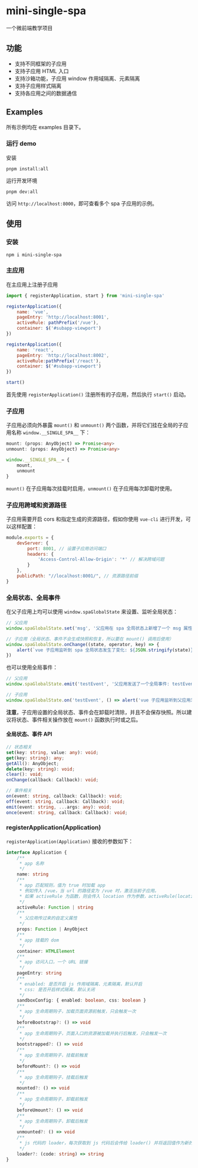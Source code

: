 # mini-single-spa
一个微前端教学项目

## 功能
* 支持不同框架的子应用
* 支持子应用 HTML 入口
* 支持沙箱功能，子应用 window 作用域隔离、元素隔离
* 支持子应用样式隔离
* 支持各应用之间的数据通信

## Examples
所有示例均在 examples 目录下。
### 运行 demo
安装
```
pnpm install:all
```
运行开发环境
```
pnpm dev:all
```
访问 `http://localhost:8000`，即可查看多个 spa 子应用的示例。

## 使用
### 安装
```
npm i mini-single-spa
```

### 主应用
在主应用上注册子应用
```js
import { registerApplication, start } from 'mini-single-spa'

registerApplication({
    name: 'vue',
    pageEntry: 'http://localhost:8001',
    activeRule: pathPrefix('/vue'),
    container: $('#subapp-viewport')
})

registerApplication({
    name: 'react',
    pageEntry: 'http://localhost:8002',
    activeRule:pathPrefix('/react'),
    container: $('#subapp-viewport')
})

start()
```
首先使用 `registerApplication()` 注册所有的子应用，然后执行 `start()` 启动。

### 子应用
子应用必须向外暴露 `mount()` 和 `unmount()` 两个函数，并将它们挂在全局的子应用名称 `window.__SINGLE_SPA__` 下：
```ts
mount: (props: AnyObject) => Promise<any>
unmount: (props: AnyObject) => Promise<any>

window.__SINGLE_SPA__= {
    mount,
    unmount
}
```
`mount()` 在子应用每次挂载时启用，`unmount()` 在子应用每次卸载时使用。

### 子应用跨域和资源路径
子应用需要开启 cors 和指定生成的资源路径，假如你使用 `vue-cli` 进行开发，可以这样配置：
```js
module.exports = {
    devServer: {
        port: 8001, // 设置子应用访问端口
        headers: {
            'Access-Control-Allow-Origin': '*' // 解决跨域问题
        }
    },
    publicPath: "//localhost:8001/", // 资源路径前缀
}
```

### 全局状态、全局事件
在父子应用上均可以使用 `window.spaGlobalState` 来设置、监听全局状态：
```js
// 父应用
window.spaGlobalState.set('msg', '父应用在 spa 全局状态上新增了一个 msg 属性')

// 子应用（全局状态、事件不会生成快照和恢复，所以要在 mount() 调用后使用）
window.spaGlobalState.onChange((state, operator, key) => {
    alert(`vue 子应用监听到 spa 全局状态发生了变化: ${JSON.stringify(state)}，操作: ${operator}，变化的属性: ${key}`)
})
```
也可以使用全局事件：
```js
// 父应用
window.spaGlobalState.emit('testEvent', '父应用发送了一个全局事件: testEvent')

// 子应用
window.spaGlobalState.on('testEvent', () => alert('vue 子应用监听到父应用发送了一个全局事件: testEvent'))
```
**注意**，子应用设置的全局状态、事件会在卸载时清除，并且不会保存快照。所以建议将状态、事件相关操作放在 `mount()` 函数执行时或之后。
#### 全局状态、事件 API
```ts
// 状态相关
set(key: string, value: any): void;
get(key: string): any;
getAll(): AnyObject;
delete(key: string): void;
clear(): void;
onChange(callback: Callback): void;

// 事件相关
on(event: string, callback: Callback): void;
off(event: string, callback: Callback): void;
emit(event: string, ...args: any): void;
once(event: string, callback: Callback): void;
```

### registerApplication(Application)
`registerApplication(Application)` 接收的参数如下：
```ts
interface Application {
    /**
     * app 名称
     */
    name: string
    /**
     * app 匹配规则，值为 true 时加载 app
     * 例如传入 /vue，当 url 的路径变为 /vue 时，激活当前子应用。
     * 如果 activeRule 为函数，则会传入 location 作为参数，activeRule(location) 返回 true 时，激活当前子应用。
     */
    activeRule: Function | string
    /**
     * 父应用传过来的自定义属性
     */
    props: Function | AnyObject
    /**
     * app 挂载的 dom
     */
    container: HTMLElement
    /**
     * app 访问入口，一个 URL 链接
     */
    pageEntry: string
    /**
     * enabled: 是否开启 js 作用域隔离、元素隔离，默认开启
     * css: 是否开启样式隔离，默认关闭
     */
    sandboxConfig: { enabled: boolean, css: boolean }
    /**
     * app 生命周期钩子，加载页面资源前触发，只会触发一次
     */
    beforeBootstrap?: () => void
    /**
     * app 生命周期钩子，页面入口的资源被加载并执行后触发，只会触发一次
     */
    bootstrapped?: () => void
    /**
     * app 生命周期钩子，挂载前触发
     */
    beforeMount?: () => void
    /**
     * app 生命周期钩子，挂载后触发
     */
    mounted?: () => void
    /**
     * app 生命周期钩子，卸载前触发
     */
    beforeUmount?: () => void
    /**
     * app 生命周期钩子，卸载后触发
     */
    unmounted?: () => void
    /**
     * js 代码的 loader，每次获取到 js 代码后会传给 loader() 并将返回值作为新的代码
     */
    loader?: (code: string) => string
}
```
